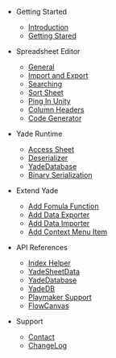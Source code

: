 - Getting Started
    - [Introduction](Introduction.md#yade-sheet)
    - [Getting Stared](GettingStarted.md#getting-stared)

- Spreadsheet Editor
    - [General](SpreadsheetEditor.md#general)
    - [Import and Export](SpreadsheetEditor.md#import-and-export)
    - [Searching](SpreadsheetEditor.md#search-sheet)
    - [Sort Sheet](SpreadsheetEditor.md#sort-sheet)
    - [Ping In Unity](SpreadsheetEditor.md#ping-in-unity)
    - [Column Headers](SpreadsheetEditor.md#column-headers)
    - [Code Generator](SpreadsheetEditor.md#code-generator)

- Yade Runtime
    - [Access Sheet](Runtime.md#access-sheet)
    - [Deserializer](Runtime.md#deserializer)
    - [YadeDatabase](Runtime.md#yadedatabase)
    - [Binary Serialization](BinarySerialization.md#binary-serialization)

- Extend Yade
    - [Add Fomula Function](Extendable.md#add-fomula-function)
    - [Add Data Exporter](Extendable.md#add-a-data-exporter)
    - [Add Data Importer](Extendable.md#add-a-data-importer)
    - [Add Context Menu Item](Extendable.md#add-sheet-context-menu-item)

- API References
    - [Index Helper](IndexHelper.md#indexhelper)
    - [YadeSheetData](YadeSheetData.md#yadesheetdata)
    - [YadeDatabase](YadeDatabase.md#yadedatabase)
    - [YadeDB](YadeDB.md#yadedb)
    - [Playmaker Support](Playmaker.md#playmaker-support)
    - [FlowCanvas](FlowCanvas.md#flowcanvas-support)

- Support
    - [Contact](Contact.md#contact)
    - [ChangeLog](ChangeLog.md#change-log)